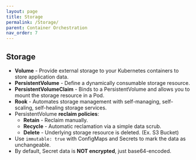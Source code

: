 ```yaml
---
layout: page
title: Storage
permalink: /Storage/
parent: Container Orchestration
nav_order: 7
---
```


## Storage

- **Volume** - Provide external storage to your Kubernetes containers to store application data.
- **PersistentVolume** - Define a dynamically consumable storage resource.
- **PersistentVolumeClaim** - Binds to a PersistentVolume and allows you to mount the storage resource in a Pod.
- **Rook** - Automates storage management with self-managing, self-scaling, self-healing storage services.
- PersistentVolume **reclaim policies**:
  - **Retain** - Reclaim manually.
  - **Recycle** - Automatic reclamation via a simple data scrub.
  - **Delete** - Underlying storage resource is deleted. (Ex. S3 Bucket)
- Use `immutable: true` with ConfigMaps and Secrets to mark the data as unchangeable.
- By default, Secret data is **NOT encrypted**, just base64-encoded.
